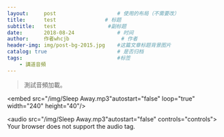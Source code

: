 ```yaml
---
layout:     post   				    # 使用的布局（不需要改）
title:      test				# 标题 
subtitle:   test                 #副标题
date:       2018-08-24 				# 时间
author:     作者whcjb					# 作者
header-img: img/post-bg-2015.jpg 	#这篇文章标题背景图片
catalog: true 						# 是否归档
tags:								#标签
    - 講道音頻
---
```


>測試音頻加載。



<embed src="/img/Sleep Away.mp3"autostart="false" 	loop="true" width="240" height="40"/>

<audio src="/img/Sleep Away.mp3"autostart="false" controls="controls">
Your browser does not support the audio tag.
</audio>
